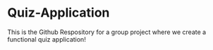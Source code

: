 # Quiz-Application
This is the Github Respository for a group project where we create a functional quiz application!
